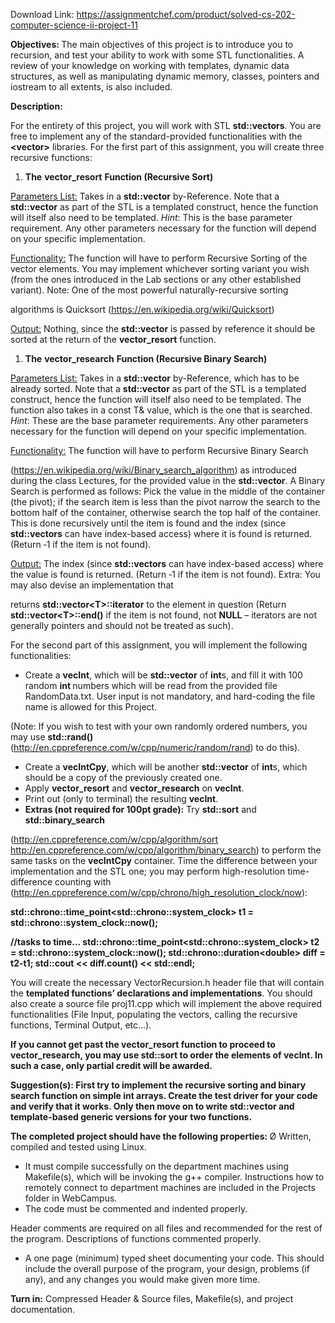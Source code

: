 Download Link: https://assignmentchef.com/product/solved-cs-202-computer-science-ii-project-11
<br>



<strong> </strong>




<strong>Objectives:  </strong>The main objectives of this project is to introduce you to recursion, and test your ability to work with some STL functionalities. A review of your knowledge on working with templates, dynamic data structures, as well as manipulating dynamic memory, classes, pointers and iostream to all extents, is also included.




<strong>Description: </strong>

For the entirety of this project, you will work with STL <strong>std::vectors</strong>. You are free to implement any of the standard-provided functionalities with the <strong>&lt;vector&gt;</strong> libraries. For the first part of this assignment, you will create three recursive functions:













<ol>

 <li><strong>The</strong> <strong>vector_resort</strong> <strong>Function (Recursive Sort) </strong></li>

</ol>




<u>Parameters List:</u> Takes in a <strong>std::vector</strong> by-Reference. Note that a <strong>std::vector</strong> as part of the STL is a templated construct, hence the function will itself also need to be templated. <em>Hint</em>: This is the base parameter requirement. Any other parameters necessary for the function will depend on your specific implementation.

<u>Functionality:</u> The function will have to perform Recursive Sorting of the vector elements. You may implement whichever sorting variant you wish (from the ones introduced in the Lab sections or any other established variant). Note: One of the most powerful naturally-recursive sorting

algorithms is Quicksort (<u>https://en.wikipedia.org/wiki/Quicksort</u>)

<u>Output:</u> Nothing, since the <strong>std::vector</strong> is passed by reference it should be sorted at the return of the <strong>vector_resort</strong> function.













<ol>

 <li><strong>The</strong> <strong>vector_research</strong> <strong>Function (Recursive Binary Search) </strong></li>

</ol>




<u>Parameters List:</u> Takes in a <strong>std::vector</strong> by-Reference, which has to be already sorted. Note that a <strong>std::vector</strong> as part of the STL is a templated construct, hence the function will itself also need to be templated. The function also takes in a const T&amp; value, which is the one that is searched. <em>Hint</em>: These are the base parameter requirements. Any other parameters necessary for the function will depend on your specific implementation.

<u>Functionality:</u> The function will have to perform Recursive Binary Search

(<u>https://en.wikipedia.org/wiki/Binary_search_algorithm</u>) as introduced during the class Lectures, for the provided value in the <strong>std::vector</strong>. A Binary Search is performed as follows: Pick the value in the middle of the container (the pivot); if the search item is less than the pivot narrow the search to the bottom half of the container, otherwise search the top half of the container. This is done recursively until the item is found and the index (since <strong>std::vectors</strong> can have index-based access) where it is found is returned. (Return ‐1 if the item is not found).

<u>Output:</u> The index (since <strong>std::vectors</strong> can have index-based access) where the value is found is returned. (Return ‐1 if the item is not found). Extra: You may also devise an implementation that

returns <strong>std::vector&lt;T&gt;::iterator</strong> to the element in question (Return <strong>std::vector&lt;T&gt;::end()</strong> if the item is not found, not <strong>NULL</strong> – iterators are not generally pointers and should not be treated as such).




For the second part of this assignment, you will implement the following functionalities:

<ul>

 <li>Create a <strong>vecInt</strong>, which will be <strong>std::vector</strong> of <strong>int</strong>s, and fill it with 100 random <strong>int </strong>numbers which will be read from the provided file RandomData.txt. User input is not mandatory, and hard-coding the file name is allowed for this Project.</li>

</ul>

(Note: If you wish to test with your own randomly ordered numbers, you may use <strong>std::rand()</strong> (<u>http://en.cppreference.com/w/cpp/numeric/random/rand</u>) to do this).

<ul>

 <li>Create a <strong>vecIntCpy</strong>, which will be another <strong>std::vector</strong> of <strong>int</strong>s, which should be a copy of the previously created one.</li>

 <li>Apply <strong>vector_resort</strong> and <strong>vector_research</strong> on <strong>vecInt</strong>.</li>

 <li>Print out (only to terminal) the resulting <strong>vecInt</strong>.</li>

 <li><strong>Extras (not required for 100pt grade):</strong> Try <strong>std::sort</strong> and <strong>std::binary_search</strong></li>

</ul>

(<u>http://en.cppreference.com/w/cpp/algorithm/sort</u> <u>http://en.cppreference.com/w/cpp/algorithm/binary_search</u>) to perform the same tasks on the <strong>vecIntCpy</strong> container. Time the difference between your implementation and the STL one; you may perform high-resolution time-difference counting with (<u>http://en.cppreference.com/w/cpp/chrono/high_resolution_clock/now</u>):

<strong>std::chrono::time_point&lt;std::chrono::system_clock&gt; t1 = std::chrono::system_clock::now(); </strong>

<strong>//tasks to time… std::chrono::time_point&lt;std::chrono::system_clock&gt; t2 = std::chrono::system_clock::now(); std::chrono::duration&lt;double&gt; diff = t2-t1; std::cout &lt;&lt; diff.count() &lt;&lt; std::endl; </strong>




You will create the necessary VectorRecursion.h header file that will contain the <strong>templated functions’ declarations and implementations</strong>. You should also create a source file proj11.cpp which will implement the above required functionalities (File Input, populating the vectors, calling the recursive functions, Terminal Output, etc…).




<strong>If you cannot get past the </strong><strong>vector_resort function to proceed to </strong><strong>vector_research, you may use std::sort to order the elements of </strong><strong>vecInt. In such a case, only partial credit will be awarded. </strong>

<strong> </strong>

<strong>Suggestion(s): First try to implement the recursive sorting and binary search function on simple int arrays. Create the test driver for your code and verify that it works. Only then move on to write std::vector and template-based generic versions for your two functions. </strong>




<strong>The completed project should have the following properties: </strong> Ø Written, compiled and tested using Linux.

<ul>

 <li>It must compile successfully on the department machines using Makefile(s), which will be invoking the g++ compiler. Instructions how to remotely connect to department machines are included in the Projects folder in WebCampus.</li>

 <li>The code must be commented and indented properly.</li>

</ul>

Header comments are required on all files and recommended for the rest of the program. Descriptions of functions commented properly.

<ul>

 <li>A one page (minimum) typed sheet documenting your code. This should include the overall purpose of the program, your design, problems (if any), and any changes you would make given more time.</li>

</ul>

<strong> </strong>

<strong>Turn in:</strong> Compressed Header &amp; Source files, Makefile(s), and project documentation.


























